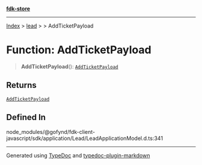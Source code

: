 [**fdk-store**](../../../README.md)
***

[Index](../../../API.md) > [lead](../../README.md) > [<internal>](../README.md) > AddTicketPayload

# Function: AddTicketPayload

> **AddTicketPayload**(): [`AddTicketPayload`](../type-aliases/type-alias.AddTicketPayload.md)

## Returns

[`AddTicketPayload`](../type-aliases/type-alias.AddTicketPayload.md)

## Defined In

node\_modules/@gofynd/fdk-client-javascript/sdk/application/Lead/LeadApplicationModel.d.ts:341

***
Generated using [TypeDoc](https://typedoc.org/) and [typedoc-plugin-markdown](https://www.npmjs.com/package/typedoc-plugin-markdown)
